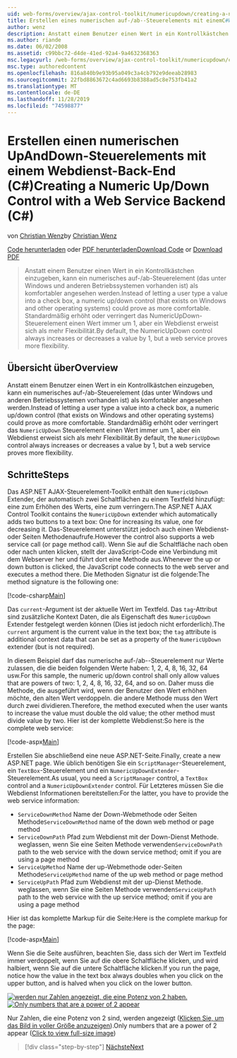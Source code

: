 ```yaml
---
uid: web-forms/overview/ajax-control-toolkit/numericupdown/creating-a-numeric-up-down-control-with-a-web-service-backend-cs
title: Erstellen eines numerischen auf-/ab--Steuerelements mit einemC#Webdienst-Back-End () | Microsoft-Dokumentation
author: wenz
description: Anstatt einem Benutzer einen Wert in ein Kontrollkästchen einzugeben, kann es sein, dass ein numerisches auf-/ab--Steuerelement (das unter Windows und anderen Betriebssystemen vorhanden ist) mehr als c...
ms.author: riande
ms.date: 06/02/2008
ms.assetid: c99bbc72-d4de-41ed-92a4-9a4632368363
msc.legacyurl: /web-forms/overview/ajax-control-toolkit/numericupdown/creating-a-numeric-up-down-control-with-a-web-service-backend-cs
msc.type: authoredcontent
ms.openlocfilehash: 816a840b9e93b95a049c3a4cb792e9deeab28983
ms.sourcegitcommit: 22fbd8863672c4ad6693b8388ad5c8e753fb41a2
ms.translationtype: MT
ms.contentlocale: de-DE
ms.lasthandoff: 11/28/2019
ms.locfileid: "74598877"
---
```

# <a name="creating-a-numeric-updown-control-with-a-web-service-backend-c"></a><span data-ttu-id="aff84-103">Erstellen einen numerischen UpAndDown-Steuerelements mit einem Webdienst-Back-End (C#)</span><span class="sxs-lookup"><span data-stu-id="aff84-103">Creating a Numeric Up/Down Control with a Web Service Backend (C#)</span></span>

<span data-ttu-id="aff84-104">von [Christian Wenz](https://github.com/wenz)</span><span class="sxs-lookup"><span data-stu-id="aff84-104">by [Christian Wenz](https://github.com/wenz)</span></span>

<span data-ttu-id="aff84-105">[Code herunterladen](https://download.microsoft.com/download/9/3/f/93f8daea-bebd-4821-833b-95205389c7d0/numericupdown1.cs.zip) oder [PDF herunterladen](https://download.microsoft.com/download/2/d/c/2dc10e34-6983-41d4-9c08-f78f5387d32b/numericupdown1CS.pdf)</span><span class="sxs-lookup"><span data-stu-id="aff84-105">[Download Code](https://download.microsoft.com/download/9/3/f/93f8daea-bebd-4821-833b-95205389c7d0/numericupdown1.cs.zip) or [Download PDF](https://download.microsoft.com/download/2/d/c/2dc10e34-6983-41d4-9c08-f78f5387d32b/numericupdown1CS.pdf)</span></span>

> <span data-ttu-id="aff84-106">Anstatt einem Benutzer einen Wert in ein Kontrollkästchen einzugeben, kann ein numerisches auf-/ab-Steuerelement (das unter Windows und anderen Betriebssystemen vorhanden ist) als komfortabler angesehen werden.</span><span class="sxs-lookup"><span data-stu-id="aff84-106">Instead of letting a user type a value into a check box, a numeric up/down control (that exists on Windows and other operating systems) could prove as more comfortable.</span></span> <span data-ttu-id="aff84-107">Standardmäßig erhöht oder verringert das NumericUpDown-Steuerelement einen Wert immer um 1, aber ein Webdienst erweist sich als mehr Flexibilität.</span><span class="sxs-lookup"><span data-stu-id="aff84-107">By default, the NumericUpDown control always increases or decreases a value by 1, but a web service proves more flexibility.</span></span>

## <a name="overview"></a><span data-ttu-id="aff84-108">Übersicht über</span><span class="sxs-lookup"><span data-stu-id="aff84-108">Overview</span></span>

<span data-ttu-id="aff84-109">Anstatt einem Benutzer einen Wert in ein Kontrollkästchen einzugeben, kann ein numerisches auf-/ab-Steuerelement (das unter Windows und anderen Betriebssystemen vorhanden ist) als komfortabler angesehen werden.</span><span class="sxs-lookup"><span data-stu-id="aff84-109">Instead of letting a user type a value into a check box, a numeric up/down control (that exists on Windows and other operating systems) could prove as more comfortable.</span></span> <span data-ttu-id="aff84-110">Standardmäßig erhöht oder verringert das `NumericUpDown` Steuerelement einen Wert immer um 1, aber ein Webdienst erweist sich als mehr Flexibilität.</span><span class="sxs-lookup"><span data-stu-id="aff84-110">By default, the `NumericUpDown` control always increases or decreases a value by 1, but a web service proves more flexibility.</span></span>

## <a name="steps"></a><span data-ttu-id="aff84-111">Schritte</span><span class="sxs-lookup"><span data-stu-id="aff84-111">Steps</span></span>

<span data-ttu-id="aff84-112">Das ASP.NET AJAX-Steuerelement-Toolkit enthält den `NumericUpDown` Extender, der automatisch zwei Schaltflächen zu einem Textfeld hinzufügt: eine zum Erhöhen des Werts, eine zum verringern.</span><span class="sxs-lookup"><span data-stu-id="aff84-112">The ASP.NET AJAX Control Toolkit contains the `NumericUpDown` extender which automatically adds two buttons to a text box: One for increasing its value, one for decreasing it.</span></span> <span data-ttu-id="aff84-113">Das-Steuerelement unterstützt jedoch auch einen Webdienst-oder Seiten Methodenaufrufe.</span><span class="sxs-lookup"><span data-stu-id="aff84-113">However the control also supports a web service call (or page method call).</span></span> <span data-ttu-id="aff84-114">Wenn Sie auf die Schaltfläche nach oben oder nach unten klicken, stellt der JavaScript-Code eine Verbindung mit dem Webserver her und führt dort eine Methode aus.</span><span class="sxs-lookup"><span data-stu-id="aff84-114">Whenever the up or down button is clicked, the JavaScript code connects to the web server and executes a method there.</span></span> <span data-ttu-id="aff84-115">Die Methoden Signatur ist die folgende:</span><span class="sxs-lookup"><span data-stu-id="aff84-115">The method signature is the following one:</span></span>

[!code-csharp[Main](creating-a-numeric-up-down-control-with-a-web-service-backend-cs/samples/sample1.cs)]

<span data-ttu-id="aff84-116">Das `current`-Argument ist der aktuelle Wert im Textfeld. Das `tag`-Attribut sind zusätzliche Kontext Daten, die als Eigenschaft des `NumericUpDown` Extender festgelegt werden können (Dies ist jedoch nicht erforderlich).</span><span class="sxs-lookup"><span data-stu-id="aff84-116">The `current` argument is the current value in the text box; the `tag` attribute is additional context data that can be set as a property of the `NumericUpDown` extender (but is not required).</span></span>

<span data-ttu-id="aff84-117">In diesem Beispiel darf das numerische auf-/ab--Steuerelement nur Werte zulassen, die die beiden folgenden Werte haben: 1, 2, 4, 8, 16, 32, 64 usw.</span><span class="sxs-lookup"><span data-stu-id="aff84-117">For this sample, the numeric up/down control shall only allow values that are powers of two: 1, 2, 4, 8, 16, 32, 64, and so on.</span></span> <span data-ttu-id="aff84-118">Daher muss die Methode, die ausgeführt wird, wenn der Benutzer den Wert erhöhen möchte, den alten Wert verdoppeln. die andere Methode muss den Wert durch zwei dividieren.</span><span class="sxs-lookup"><span data-stu-id="aff84-118">Therefore, the method executed when the user wants to increase the value must double the old value; the other method must divide value by two.</span></span> <span data-ttu-id="aff84-119">Hier ist der komplette Webdienst:</span><span class="sxs-lookup"><span data-stu-id="aff84-119">So here is the complete web service:</span></span>

[!code-aspx[Main](creating-a-numeric-up-down-control-with-a-web-service-backend-cs/samples/sample2.aspx)]

<span data-ttu-id="aff84-120">Erstellen Sie abschließend eine neue ASP.NET-Seite.</span><span class="sxs-lookup"><span data-stu-id="aff84-120">Finally, create a new ASP.NET page.</span></span> <span data-ttu-id="aff84-121">Wie üblich benötigen Sie ein `ScriptManager`-Steuerelement, ein `TextBox`-Steuerelement und ein `NumericUpDownExtender`-Steuerelement.</span><span class="sxs-lookup"><span data-stu-id="aff84-121">As usual, you need a `ScriptManager` control, a `TextBox` control and a `NumericUpDownExtender` control.</span></span> <span data-ttu-id="aff84-122">Für Letzteres müssen Sie die Webdienst Informationen bereitstellen:</span><span class="sxs-lookup"><span data-stu-id="aff84-122">For the latter, you have to provide the web service information:</span></span>

- <span data-ttu-id="aff84-123">`ServiceDownMethod` Name der Down-Webmethode oder Seiten Methode</span><span class="sxs-lookup"><span data-stu-id="aff84-123">`ServiceDownMethod` name of the down web method or page method</span></span>
- <span data-ttu-id="aff84-124">`ServiceDownPath` Pfad zum Webdienst mit der Down-Dienst Methode. weglassen, wenn Sie eine Seiten Methode verwenden</span><span class="sxs-lookup"><span data-stu-id="aff84-124">`ServiceDownPath` path to the web service with the down service method; omit if you are using a page method</span></span>
- <span data-ttu-id="aff84-125">`ServiceUpMethod` Name der up-Webmethode oder-Seiten Methode</span><span class="sxs-lookup"><span data-stu-id="aff84-125">`ServiceUpMethod` name of the up web method or page method</span></span>
- <span data-ttu-id="aff84-126">`ServiceUpPath` Pfad zum Webdienst mit der up-Dienst Methode. weglassen, wenn Sie eine Seiten Methode verwenden</span><span class="sxs-lookup"><span data-stu-id="aff84-126">`ServiceUpPath` path to the web service with the up service method; omit if you are using a page method</span></span>

<span data-ttu-id="aff84-127">Hier ist das komplette Markup für die Seite:</span><span class="sxs-lookup"><span data-stu-id="aff84-127">Here is the complete markup for the page:</span></span>

[!code-aspx[Main](creating-a-numeric-up-down-control-with-a-web-service-backend-cs/samples/sample3.aspx)]

<span data-ttu-id="aff84-128">Wenn Sie die Seite ausführen, beachten Sie, dass sich der Wert im Textfeld immer verdoppelt, wenn Sie auf die obere Schaltfläche klicken, und wird halbiert, wenn Sie auf die untere Schaltfläche klicken.</span><span class="sxs-lookup"><span data-stu-id="aff84-128">If you run the page, notice how the value in the text box always doubles when you click on the upper button, and is halved when you click on the lower button.</span></span>

<span data-ttu-id="aff84-129">[![werden nur Zahlen angezeigt, die eine Potenz von 2 haben.](creating-a-numeric-up-down-control-with-a-web-service-backend-cs/_static/image2.png)](creating-a-numeric-up-down-control-with-a-web-service-backend-cs/_static/image1.png)</span><span class="sxs-lookup"><span data-stu-id="aff84-129">[![Only numbers that are a power of 2 appear](creating-a-numeric-up-down-control-with-a-web-service-backend-cs/_static/image2.png)](creating-a-numeric-up-down-control-with-a-web-service-backend-cs/_static/image1.png)</span></span>

<span data-ttu-id="aff84-130">Nur Zahlen, die eine Potenz von 2 sind, werden angezeigt ([Klicken Sie, um das Bild in voller Größe anzuzeigen](creating-a-numeric-up-down-control-with-a-web-service-backend-cs/_static/image3.png)).</span><span class="sxs-lookup"><span data-stu-id="aff84-130">Only numbers that are a power of 2 appear ([Click to view full-size image](creating-a-numeric-up-down-control-with-a-web-service-backend-cs/_static/image3.png))</span></span>

> [!div class="step-by-step"]
> [<span data-ttu-id="aff84-131">Nächste</span><span class="sxs-lookup"><span data-stu-id="aff84-131">Next</span></span>](creating-a-numeric-up-down-control-with-a-web-service-backend-vb.md)
